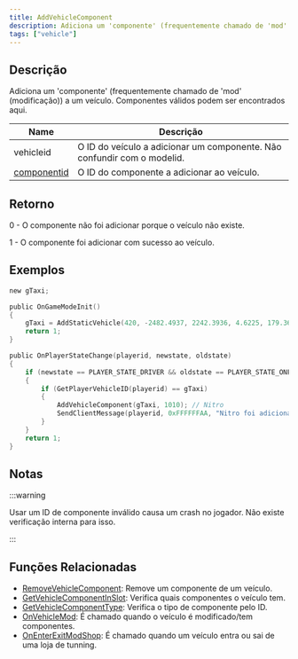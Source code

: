 ```yaml
---
title: AddVehicleComponent
description: Adiciona um 'componente' (frequentemente chamado de 'mod' (modificação)) a um veículo.
tags: ["vehicle"]
---
```


## Descrição

Adiciona um 'componente' (frequentemente chamado de 'mod' (modificação)) a um veículo. Componentes válidos podem ser encontrados aqui.

| Name                                          | Descrição                                                               |
| --------------------------------------------- | ----------------------------------------------------------------------- |
| vehicleid                                     | O ID do veículo a adicionar um componente. Não confundir com o modelid. |
| [componentid](../resources/carcomponentid.md) | O ID do componente a adicionar ao veículo.                              |

## Retorno

0 - O componente não foi adicionar porque o veículo não existe.

1 - O componente foi adicionar com sucesso ao veículo.

## Exemplos

```c
new gTaxi;

public OnGameModeInit()
{
    gTaxi = AddStaticVehicle(420, -2482.4937, 2242.3936, 4.6225, 179.3656, 6, 1); // Taxi
    return 1;
}

public OnPlayerStateChange(playerid, newstate, oldstate)
{
    if (newstate == PLAYER_STATE_DRIVER && oldstate == PLAYER_STATE_ONFOOT)
    {
        if (GetPlayerVehicleID(playerid) == gTaxi)
        {
            AddVehicleComponent(gTaxi, 1010); // Nitro
            SendClientMessage(playerid, 0xFFFFFFAA, "Nitro foi adicionado ao Taxi.");
        }
    }
    return 1;
}
```

## Notas

:::warning

Usar um ID de componente inválido causa um crash no jogador. Não existe verificação interna para isso.

:::

## Funções Relacionadas

- [RemoveVehicleComponent](RemoveVehicleComponent.md): Remove um componente de um veículo.
- [GetVehicleComponentInSlot](GetVehicleComponentInSlot.md): Verifica quais componentes o veículo tem.
- [GetVehicleComponentType](GetVehicleComponentType.md): Verifica o tipo de componente pelo ID.
- [OnVehicleMod](../callbacks/OnVehicleMod.md): É chamado quando o veículo é modificado/tem componentes.
- [OnEnterExitModShop](../callbacks/OnEnterExitModShop.md): É chamado quando um veículo entra ou sai de uma loja de tunning.
